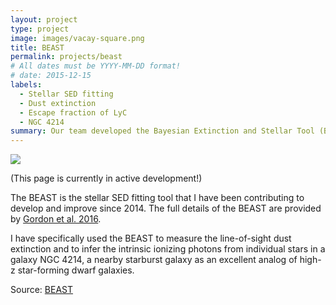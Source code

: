 ```yaml
---
layout: project
type: project
image: images/vacay-square.png
title: BEAST
permalink: projects/beast
# All dates must be YYYY-MM-DD format!
# date: 2015-12-15
labels:
  - Stellar SED fitting
  - Dust extinction
  - Escape fraction of LyC
  - NGC 4214
summary: Our team developed the Bayesian Extinction and Stellar Tool (BEAST). The BEAST fits the ultraviolet to near-infrared photometric SEDs of stars to extract stellar and dust extinction parameters. 
---
```


<img class="ui medium right floated rounded image" src="../images/vacay-home-page.png">

(This page is currently in active development!)

The BEAST is the stellar SED fitting tool that I have been contributing to develop and improve since 2014. The full details of the BEAST are provided by [Gordon et al. 2016](http://adsabs.harvard.edu/abs/2016ApJ...826..104G).

I have specifically used the BEAST to measure the line-of-sight dust extinction and to infer the intrinsic ionizing photons from individual stars in a galaxy NGC 4214, a nearby starburst galaxy as an excellent analog of high-z star-forming dwarf galaxies. 

 
Source: <a href="https://github.com/BEAST-Fitting/beast"><i class="large github icon"></i>BEAST</a>
